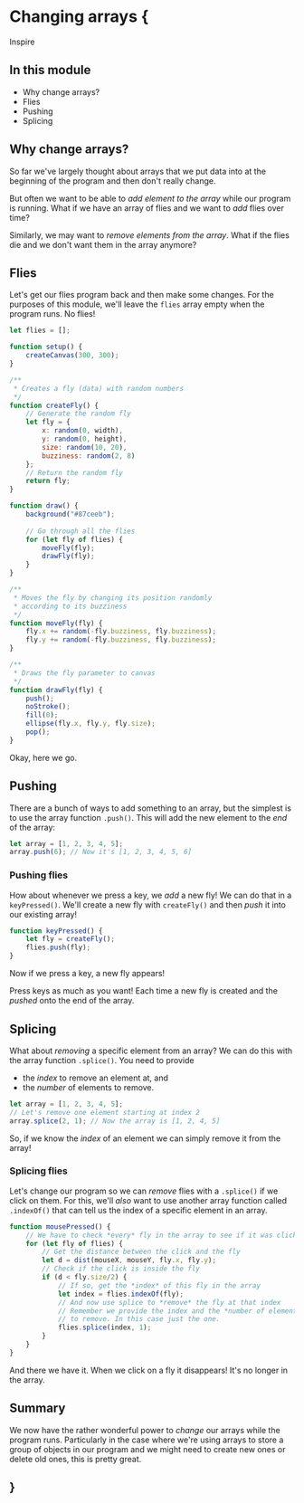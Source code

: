 # Changing arrays {
    
Inspire

## In this module

- Why change arrays?
- Flies
- Pushing
- Splicing

## Why change arrays?

So far we've largely thought about arrays that we put data into at the beginning of the program and then don't really change.

But often we want to be able to *add element to the array* while our program is running. What if we have an array of flies and we want to *add* flies over time?

Similarly, we may want to *remove elements from the array*. What if the flies die and we don't want them in the array anymore?

## Flies

Let's get our flies program back and then make some changes. For the purposes of this module, we'll leave the `flies` array empty when the program runs. No flies!

```javascript
let flies = [];

function setup() {
    createCanvas(300, 300);
}

/**
 * Creates a fly (data) with random numbers
 */
function createFly() {
    // Generate the random fly
    let fly = {
        x: random(0, width),
        y: random(0, height),
        size: random(10, 20),
        buzziness: random(2, 8)
    };
    // Return the random fly
    return fly;
}

function draw() {
    background("#87ceeb");
    
    // Go through all the flies
    for (let fly of flies) {
        moveFly(fly);
        drawFly(fly);
    }
}

/**
 * Moves the fly by changing its position randomly
 * according to its buzziness
 */
function moveFly(fly) {
    fly.x += random(-fly.buzziness, fly.buzziness);
    fly.y += random(-fly.buzziness, fly.buzziness);
}

/**
 * Draws the fly parameter to canvas
 */
function drawFly(fly) {
    push();
    noStroke();
    fill(0);
    ellipse(fly.x, fly.y, fly.size);
    pop();
}
```

Okay, here we go.

## Pushing

There are a bunch of ways to add something to an array, but the simplest is to use the array function `.push()`. This will add the new element to the *end* of the array:

```javascript
let array = [1, 2, 3, 4, 5];
array.push(6); // Now it's [1, 2, 3, 4, 5, 6]
```

### Pushing flies

How about whenever we press a key, we *add* a new fly! We can do that in a `keyPressed()`. We'll create a new fly with `createFly()` and then *push* it into our existing array!

```javascript
function keyPressed() {
    let fly = createFly();
    flies.push(fly);
}
```

Now if we press a key, a new fly appears!

Press keys as much as you want! Each time a new fly is created and the *pushed* onto the end of the array.

## Splicing

What about *removing* a specific element from an array? We can do this with the array function `.splice()`. You need to provide 

- the *index* to remove an element at, and 
- the *number* of elements to remove.

```javascript
let array = [1, 2, 3, 4, 5];
// Let's remove one element starting at index 2
array.splice(2, 1); // Now the array is [1, 2, 4, 5]
```

So, if we know the *index* of an element we can simply remove it from the array!

### Splicing flies

Let's change our program so we can *remove* flies with a `.splice()` if we click on them. For this, we'll *also* want to use another array function called `.indexOf()` that can tell us the index of a specific element in an array.

```javascript
function mousePressed() {
    // We have to check *every* fly in the array to see if it was clicked
    for (let fly of flies) {
        // Get the distance between the click and the fly
        let d = dist(mouseX, mouseY, fly.x, fly.y);
        // Check if the click is inside the fly
        if (d < fly.size/2) {
            // If so, get the *index* of this fly in the array
            let index = flies.indexOf(fly);
            // And now use splice to *remove* the fly at that index
            // Remember we provide the index and the *number of elements*
            // to remove. In this case just the one.
            flies.splice(index, 1);
        }
    }
}
```

And there we have it. When we click on a fly it disappears! It's no longer in the array.

## Summary

We now have the rather wonderful power to *change* our arrays while the program runs. Particularly in the case where we're using arrays to store a group of objects in our program and we might need to create new ones or delete old ones, this is pretty great.
    
## }
